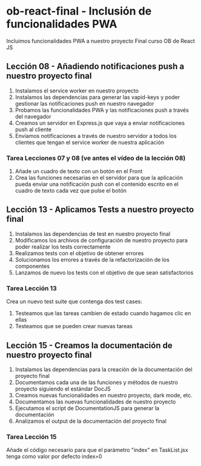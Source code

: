 # ob-react-final - Inclusión de funcionalidades PWA

Incluimos funcionalidades PWA a nuestro proyecto Final curso OB de React JS

## Lección 08 - Añadiendo notificaciones push a nuestro proyecto final
1. Instalamos el service worker en nuestro proyecto
2. Instalamos las dependencias para generar las vapid-keys y poder gestionar las notificaciones push en nuestro navegador
3. Probamos las funcionalidades PWA y las notificaciones push a través del navegador
4. Creamos un servidor en Express.js que vaya a enviar notificaciones push al cliente
5. Enviamos notificaciones a través de nuestro servidor a todos los clientes que tengan el service worker de nuestra aplicación
### Tarea Lecciones 07 y 08 (ve antes el vídeo de la lección 08)
1. Añade un cuadro de texto con un botón en el Front
2. Crea las funciones necesarias en el servidor para que la aplicación pueda enviar una notificación push con el contenido escrito en el cuadro de texto cada vez que pulse el botón

## Lección 13 - Aplicamos Tests a nuestro proyecto final
1. Instalamos las dependencias de test en nuestro proyecto final
2. Modificamos los archivos de configuración de nuestro proyecto para poder realizar los tests correctamente
3. Realizamos tests con el objetivo de obtener errores
4. Solucionamos los errores a través de la refactorización de los componentes
5. Lanzamos de nuevo los tests con el objetivo de que sean satisfactorios
### Tarea Lección 13
Crea un nuevo test suite que contenga dos test cases:
1. Testeamos que las tareas cambien de estado cuando hagamos clic en ellas
2. Testeamos que se pueden crear nuevas tareas

## Lección 15 - Creamos la documentación de nuestro proyecto final
1. Instalamos las dependencias para la creación de la documentación del proyecto final
2. Documentamos cada una de las funciones y métodos de nuestro proyecto siguiendo el estándar DocJS
3. Creamos nuevas funcionalidades en nuestro proyecto, dark mode, etc.
4. Documentamos las nuevas funcionalidades de nuestro proyecto
5. Ejecutamos el script de DocumentationJS para generar la documentación
6. Analizamos el output de la documentación del proyecto final
### Tarea Lección 15
Añade el código necesario para que el parámetro "index" en TaskList.jsx tenga como valor por defecto index=0
